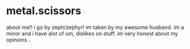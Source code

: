 # metal.scissors
about me!!
i go by zeph/zephyr! im taken by my awesome husband.
im a minor and i have alot of um, dislikes on stuff. im very honest about my opinions .
